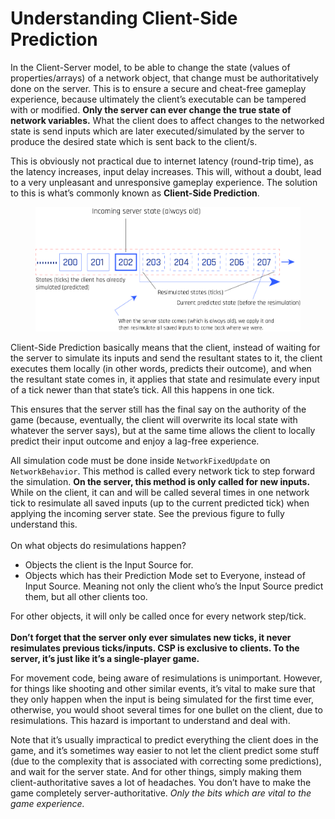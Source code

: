 # Understanding Client-Side Prediction

In the Client-Server model, to be able to change the state (values of properties/arrays) of a network object, that change must be authoritatively done on the server. This is to ensure a secure and cheat-free gameplay experience, because ultimately the client’s executable can be tampered with or modified. **Only the server can ever change the true state of network variables.** What the client does to affect changes to the networked state is send inputs which are later executed/simulated by the server to produce the desired state which is sent back to the client/s.

This is obviously not practical due to internet latency (round-trip time), as the latency increases, input delay increases. This will, without a doubt, lead to a very unpleasant and unresponsive gameplay experience. The solution to this is what’s commonly known as **Client-Side Prediction**.

<figure><img src="../../images/tick.png" alt="Client-Side Prediction"><figcaption></figcaption></figure>

Client-Side Prediction basically means that the client, instead of waiting for the server to simulate its inputs and send the resultant states to it, the client executes them locally (in other words, predicts their outcome), and when the resultant state comes in, it applies that state and resimulate every input of a tick newer than that state’s tick. All this happens in one tick.

This ensures that the server still has the final say on the authority of the game (because, eventually, the client will overwrite its local state with whatever the server says), but at the same time allows the client to locally predict their input outcome and enjoy a lag-free experience.

All simulation code must be done inside `NetworkFixedUpdate` on `NetworkBehavior`. This method is called every network tick to step forward the simulation. **On the server, this method is only called for new inputs.** While on the client, it can and will be called several times in one network tick to resimulate all saved inputs (up to the current predicted tick) when applying the incoming server state. See the previous figure to fully understand this.\
\
On what objects do resimulations happen?

* Objects the client is the Input Source for.
* Objects which has their Prediction Mode set to Everyone, instead of Input Source. Meaning not only the client who’s the Input Source predict them, but all other clients too.

For other objects, it will only be called once for every network step/tick.\
\
**Don’t forget that the server only ever simulates new ticks, it never resimulates previous ticks/inputs. CSP is exclusive to clients. To the server, it’s just like it’s a single-player game.**

For movement code, being aware of resimulations is unimportant. However, for things like shooting and other similar events, it’s vital to make sure that they only happen when the input is being simulated for the first time ever, otherwise, you would shoot several times for one bullet on the client, due to resimulations. This hazard is important to understand and deal with.

Note that it’s usually impractical to predict everything the client does in the game, and it’s sometimes way easier to not let the client predict some stuff (due to the complexity that is associated with correcting some predictions), and wait for the server state. And for other things, simply making them client-authoritative saves a lot of headaches. You don’t have to make the game completely server-authoritative. _Only the bits which are vital to the game experience._
